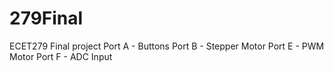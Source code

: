 # 279Final
ECET279 Final project
Port A  - Buttons
Port B  - Stepper Motor
Port E  - PWM Motor
Port F  - ADC Input
